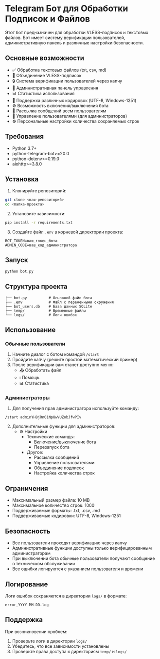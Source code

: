 # Telegram Бот для Обработки Подписок и Файлов

Этот бот предназначен для обработки VLESS-подписок и текстовых файлов. Бот имеет систему верификации пользователей, административную панель и различные настройки безопасности.

## Основные возможности

- ✅ Обработка текстовых файлов (txt, csv, md)
- 🔗 Объединение VLESS-подписок
- 🔒 Система верификации пользователей через капчу
- 👥 Административная панель управления
- 📊 Статистика использования
- 🔄 Поддержка различных кодировок (UTF-8, Windows-1251)
- ⚙️ Возможность включения/выключения бота
- 📨 Рассылка сообщений всем пользователям
- 👤 Управление пользователями (для администраторов)
- ⚙️ Персональные настройки количества сохраняемых строк

## Требования

- Python 3.7+
- python-telegram-bot>=20.0
- python-dotenv>=0.19.0
- aiohttp>=3.8.0

## Установка

1. Клонируйте репозиторий:
```bash
git clone <ваш-репозиторий>
cd <папка-проекта>
```

2. Установите зависимости:
```bash
pip install -r requirements.txt
```

3. Создайте файл `.env` в корневой директории проекта:
```env
BOT_TOKEN=ваш_токен_бота
ADMIN_CODE=ваш_код_администратора
```

## Запуск

```bash
python bot.py
```

## Структура проекта

```
├── bot.py          # Основной файл бота
├── .env            # Файл с переменными окружения
├── bot_users.db    # База данных SQLite
├── temp/           # Временные файлы
└── logs/           # Логи ошибок
```

## Использование

### Обычные пользователи

1. Начните диалог с ботом командой `/start`
2. Пройдите капчу (решите простой математический пример)
3. После верификации вам станет доступно меню:
   - 📤 Обработать файл
   - ℹ️ Помощь
   - 📊 Статистика

### Администраторы

1. Для получения прав администратора используйте команду:
```
/start adminYH8jRnO1Np8wVUZobJfwPIv
```

2. Дополнительные функции для администраторов:
   - ⚙️ Настройки
     - Технические команды:
       - Включение/выключение бота
       - Перезапуск бота
     - Другое:
       - Рассылка сообщений
       - Управление пользователями
       - Объединение подписок
       - Настройка количества строк

## Ограничения

- Максимальный размер файла: 10 MB
- Максимальное количество строк: 1000
- Поддерживаемые форматы: .txt, .csv, .md
- Поддерживаемые кодировки: UTF-8, Windows-1251

## Безопасность

- Все пользователи проходят верификацию через капчу
- Административные функции доступны только верифицированным администраторам
- При выключении бота обычные пользователи получают сообщение о техническом обслуживании
- Все ошибки логируются с указанием пользователя и времени

## Логирование

Логи ошибок сохраняются в директории `logs/` в формате:
```
error_YYYY-MM-DD.log
```

## Поддержка

При возникновении проблем:
1. Проверьте логи в директории `logs/`
2. Убедитесь, что все зависимости установлены
3. Проверьте права доступа к директориям `temp/` и `logs/`